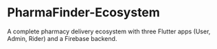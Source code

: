 # PharmaFinder-Ecosystem
A complete pharmacy delivery ecosystem with three Flutter apps (User, Admin, Rider) and a Firebase backend.
